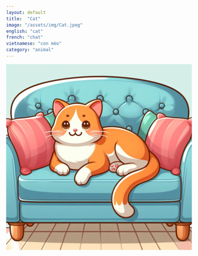 ```yaml
---
layout: default
title:  "Cat"
image: "/assets/img/Cat.jpeg"
english: "cat"
french: "chat"
vietnamese: "con mèo"
category: "animal"
---
```


![Cat](/assets/img/Cat.jpeg)